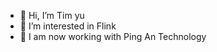 - 👋 Hi, I’m Tim yu
- 👀 I’m interested in Flink
- 👀 I am now working with Ping An Technology


<!---
yulei0824/yulei0824 is a ✨ special ✨ repository because its `README.md` (this file) appears on your GitHub profile.
You can click the Preview link to take a look at your changes.
--->

